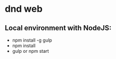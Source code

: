 # dnd web


## Local environment with NodeJS:

- npm install -g gulp
- npm install
- gulp or npm start
